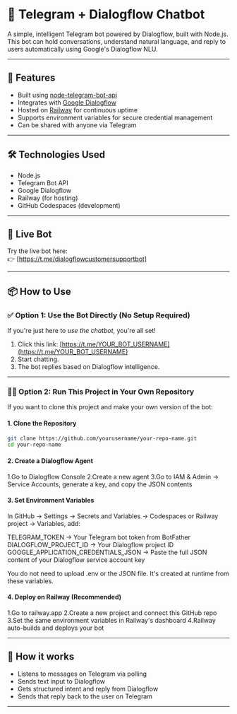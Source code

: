 # 🤖 Telegram + Dialogflow Chatbot

A simple, intelligent Telegram bot powered by Dialogflow, built with Node.js. This bot can hold conversations, understand natural language, and reply to users automatically using Google's Dialogflow NLU.

---

## 🚀 Features

- Built using [node-telegram-bot-api](https://github.com/yagop/node-telegram-bot-api)
- Integrates with [Google Dialogflow](https://dialogflow.cloud.google.com/)
- Hosted on [Railway](https://railway.app/) for continuous uptime
- Supports environment variables for secure credential management
- Can be shared with anyone via Telegram

---

## 🛠️ Technologies Used

- Node.js
- Telegram Bot API
- Google Dialogflow
- Railway (for hosting)
- GitHub Codespaces (development)

---

## 🧪 Live Bot

Try the live bot here:  
👉 [https://t.me/dialogflowcustomersupportbot]

---

## 📦 How to Use

### ✅ Option 1: Use the Bot Directly (No Setup Required)

If you're just here to *use the chatbot*, you're all set!

1. Click this link: [https://t.me/YOUR_BOT_USERNAME](https://t.me/YOUR_BOT_USERNAME)
2. Start chatting.
3. The bot replies based on Dialogflow intelligence.

---

### 🧑‍💻 Option 2: Run This Project in Your Own Repository

If you want to clone this project and make your own version of the bot:

#### 1. Clone the Repository

```bash
git clone https://github.com/yourusername/your-repo-name.git
cd your-repo-name
```

#### 2. Create a Dialogflow Agent

1.Go to Dialogflow Console
2.Create a new agent
3.Go to IAM & Admin → Service Accounts, generate a key, and copy the JSON contents

#### 3. Set Environment Variables
In GitHub → Settings → Secrets and Variables → Codespaces or Railway project → Variables, add:

TELEGRAM_TOKEN ->	Your Telegram bot token from BotFather
DIALOGFLOW_PROJECT_ID ->	Your Dialogflow project ID
GOOGLE_APPLICATION_CREDENTIALS_JSON -> Paste the full JSON content of your Dialogflow service account key

You do not need to upload .env or the JSON file. It's created at runtime from these variables.

#### 4. Deploy on Railway (Recommended)

1.Go to railway.app
2.Create a new project and connect this GitHub repo
3.Set the same environment variables in Railway's dashboard
4.Railway auto-builds and deploys your bot

---

## 🧠 How it works

- Listens to messages on Telegram via polling
- Sends text input to Dialogflow
- Gets structured intent and reply from Dialogflow
- Sends that reply back to the user on Telegram

---
